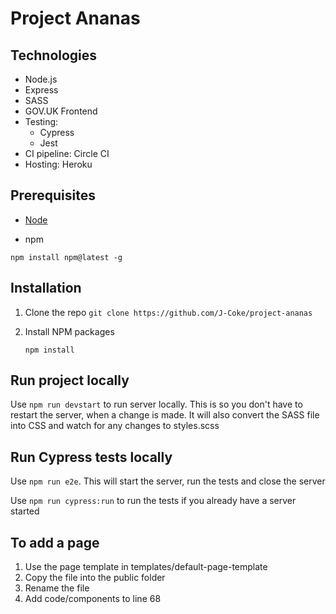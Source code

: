 # Project Ananas

## Technologies

- Node.js
- Express
- SASS
- GOV.UK Frontend
- Testing:
  - Cypress
  - Jest
- CI pipeline: Circle CI
- Hosting: Heroku

## Prerequisites

- [Node](https://nodejs.org/en/)

- npm

`npm install npm@latest -g`

## Installation

1. Clone the repo
   `git clone https://github.com/J-Coke/project-ananas`

2. Install NPM packages

   `npm install`

## Run project locally

Use `npm run devstart` to run server locally. This is so you don't have to restart the server, when a change is made. It will also convert the SASS file into CSS and watch for any changes to styles.scss

## Run Cypress tests locally

Use `npm run e2e`. This will start the server, run the tests and close the server

Use `npm run cypress:run` to run the tests if you already have a server started

## To add a page

1. Use the page template in templates/default-page-template
2. Copy the file into the public folder
3. Rename the file
4. Add code/components to line 68
